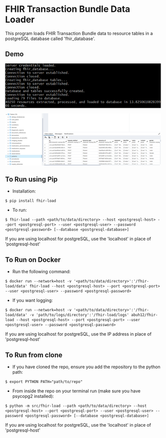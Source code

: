 # FHIR Transaction Bundle Data Loader
This program loads FHIR Transaction Bundle data to resource tables in a postgreSQL database called 'fhir_database'.

## Demo

![result](https://github.com/abuhasan12/exa-data-eng-assessment/blob/main/demo/result.png)

![data](https://github.com/abuhasan12/exa-data-eng-assessment/blob/main/demo/data.png)

## To Run using Pip

* Installation:
```Command Line
$ pip install fhir-load
```
* To run:
```Command Line
$ fhir-load --path <path/to/data/directory> --host <postgresql-host> --port <postgresql-port> --user <postgresql-user> --password <postgresql-password> [--database <postgresql-database>]
```
If you are using localhost for postgreSQL, use the 'localhost' in place of 'postgresql-host'

## To Run on Docker

* Run the following command:
```Command Line
$ docker run --network=host -v '<path/to/data/directory>':'/fhir-load/data' fhir-load --host <postgresql-host> --port <postgresql-port> --user <postgresql-user> --password <postgresql-password>
```
* If you want logging:
```Command Line
$ docker run --network=host -v '<path/to/data/directory>':'/fhir-load/data' -v 'path/to/logs/directory':'/fhir-load/logs' abuh12/fhir-load --host <postgresql-host> --port <postgresql-port> --user <postgresql-user> --password <postgresql-password>
```
If you are using localhost for postgreSQL, use the IP address in place of 'postgresql-host'

## To Run from clone

* If you have cloned the repo, ensure you add the repository to the python path:
```Command Line
$ export PYTHON PATH="path/to/repo"
```
* From inside the repo on your terminal run (make sure you have psycopg2 installed):
```Command Line
$ python -m src/fhir-load --path <path/to/data/directory> --host <postgresql-host> --port <postgresql-port> --user <postgresql-user> --password <postgresql-password> [--database <postgresql-database>]
```
If you are using localhost for postgreSQL, use the 'localhost' in place of 'postgresql-host'
